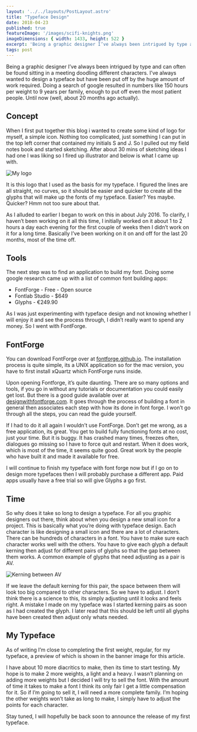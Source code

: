 ```yaml
---
layout: '../../layouts/PostLayout.astro'
title: "Typeface Design"
date: 2018-04-23
published: true
featureImage: '/images/scifi-knights.png'
imageDimensions: { width: 1433, height: 522 }
excerpt: 'Being a graphic designer I’ve always been intrigued by type and can often be found sitting in a meeting doodling different characters. I’ve always wanted to design a typeface but have been put off by the huge amount of work required.'
tags: post
---
```

Being a graphic designer I’ve always been intrigued by type and can often be found sitting in a meeting doodling different characters. I’ve always wanted to design a typeface but have been put off by the huge amount of work required. Doing a search of google resulted in numbers like 150 hours per weight to 9 years per family, enough to put off even the most patient people. Until now (well, about 20 months ago actually).

## Concept

When I first put together this blog i wanted to create some kind of logo for myself, a simple icon. Nothing too complicated, just something I can put in the top left corner that contained my initials S and J. So I pulled out my field notes book and started sketching. After about 30 mins of sketching ideas I had one I was liking so I fired up illustrator and below is what I came up with.

<img src="/images/sj-logo.png" class="contentImage contentImage--center" alt="My logo" />

It is this logo that I used as the basis for my typeface. I figured the lines are all straight, no curves, so it should be easier and quicker to create all the glyphs that will make up the fonts of my typeface. Easier? Yes maybe. Quicker? Hmm not too sure about that. 

As I alluded to earlier I began to work on this in about July 2016. To clarify, I haven’t been working on it all this time, I initially worked on it about 1 to 2 hours a day each evening for the first couple of weeks then I didn’t work on it for a long time. Basically I’ve been working on it on and off for the last 20 months, most of the time off.

## Tools

The next step was to find an application to build my font. Doing some google research came up with a list of common font building apps:

* FontForge - Free - Open source
* Fontlab Studio - $649
* Glyphs - €249.90

As I was just experimenting with typeface design and not knowing whether I will enjoy it and see the process through, I didn’t really want to spend any money. So I went with FontForge.

## FontForge

You can download FontForge over at [fontforge.github.io](https://fontforge.github.io "FontForge"). The installation process is quite simple, its a UNIX application so for the mac version, you have to first install xQuartz which FontForge runs inside.

Upon opening Fontforge, it’s quite daunting. There are so many options and tools, if you go in without any tutorials or documentation you could easily get lost. But there is a good guide available over at [designwithfontforge.com](http://designwithfontforge.com "Design with FontForge"). It goes through the process of building a font in general then associates each step with how its done in font forge. I won’t go through all the steps, you can read the guide yourself.

If I had to do it all again I wouldn’t use FontForge. Don’t get me wrong, as a free application, its great. You get to build fully functioning fonts at no cost, just your time. But it is buggy. It has crashed many times, freezes often, dialogues go missing so I have to force quit and restart. When it does work, which is most of the time, it seems quite good. Great work by the people who have built it and made it available for free.

I will continue to finish my typeface with font forge now but if I go on to design more typefaces then I will probably purchase a different app. Paid apps usually have a free trial so will give Glyphs a go first.

## Time

So why does it take so long to design a typeface. For all you graphic designers out there, think about when you design a new small icon for a project. This is basically what you’re doing with typeface design. Each character is like designing a small icon and there are a lot of characters. There can be hundreds of characters in a font. You have to make sure each character works well with the others. You have to give each glyph a default kerning then adjust for different pairs of glyphs so that the gap between them works. A common example of glyphs that need adjusting as a pair is AV.

<img src="/images/kerning.png" class="contentImage contentImage--center" alt="Kerning between AV" />

If we leave the default kerning for this pair, the space between them will look too big compared to other characters. So we have to adjust. I don’t think there is a science to this, its simply adjusting until it looks and feels right. A mistake I made on my typeface was I started kerning pairs as soon as I had created the glyph. I later read that this should be left until all glyphs have been created then adjust only whats needed.

## My Typeface

As of writing I’m close to completing the first weight, regular, for my typeface, a preview of which is shown in the banner image for this article.

I have about 10 more diacritics to make, then its time to start testing. My hope is to make 2 more weights, a light and a heavy. I wasn’t planning on adding more weights but I decided I will try to sell the font. With the amount of time it takes to make a font I think its only fair I get a little compensation for it. So if I’m going to sell it, I will need a more complete family. I’m hoping the other weights won’t take as long to make, I simply have to adjust the points for each character.

Stay tuned, I will hopefully be back soon to announce the release of my first typeface.

